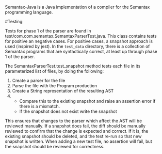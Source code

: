 Semantax-Java is a Java implementation of a compiler for the 
Semantax programming language.


#Testing

Tests for phase 1 of the parser are found in test/com.com.semantax.SemantaxParserTest.java.
This class contains tests for positive an negative cases. For positive cases,
a snapshot approach is used (inspired by jest). In the `test_data` directory,
there is a collection of Semantax programs that are syntactically correct,
at least up through phase 1 of the parser.

The SemantaxParserTest.test_snapshot method tests each file in
its parameterized list of files, by doing the following:
1. Create a parser for the file
2. Parse the file with the Program production
3. Create a String representation of the resulting AST
4. 
   * Compare this to the existing snapshot and raise an assertion
   error if there is a mismatch.
   * If the snapshot does not exist write the snapshot

This ensures that changes to the parser which affect the AST will
be reviewed manually. If a snapshot does fail, the diff should be
manually reviewed to confirm that the change is expected and correct.
If it is, the existing snapshot should be deleted, and the test
re-run so that new snapshot is written.
When adding a new test file, no assertion will fail, but the snapshot should
be reviewed for correctness.
